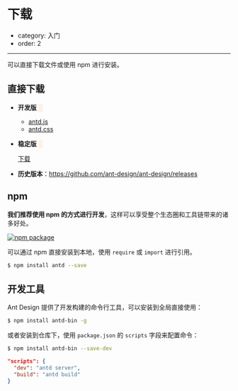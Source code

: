 # 下载

- category: 入门
- order: 2

---

可以直接下载文件或使用 npm 进行安装。

## 直接下载

- **开发版** <span class="versions" id="latest-version"></span>

  <ul id="latest-links">
    <li>
      <a href="http://ant.design/dist/antd.js">antd.js</a>
    </li>
    <li>
      <a href="http://ant.design/dist/antd.css">antd.css</a>
    </li>
  </ul>

- **稳定版** <span class="versions" id="stable-version"></span>

  <a id="stable-link" href="" target="_blank">下载</a>

- **历史版本**：https://github.com/ant-design/ant-design/releases

## npm

**我们推荐使用 npm 的方式进行开发**，这样可以享受整个生态圈和工具链带来的诸多好处。

[![npm package](https://img.shields.io/npm/v/antd.svg?style=flat-square)](https://www.npmjs.org/package/antd)

可以通过 npm 直接安装到本地，使用 `require` 或 `import` 进行引用。

```bash
$ npm install antd --save
```

## 开发工具

Ant Design 提供了开发构建的命令行工具，可以安装到全局直接使用：

```bash
$ npm install antd-bin -g
```

或者安装到仓库下，使用 `package.json` 的 `scripts` 字段来配置命令：

```bash
$ npm install antd-bin --save-dev
```

```json
"scripts": {
  "dev": "antd server",
  "build": "antd build"
}
```

<style>
.versions {
  font-weight: bold;
  color: #C05B4D;
  font-family: Consolas;
  margin-left: 0.3em;
  background: #FFF1E7;
  padding: 2px 5px;
  border-radius: 3px;
}
</style>

<script>
$('#latest-version').html(antdVersion.latest);
$('#latest-links a').each(function(i, item) {
  $(item).attr('href', $(item).attr('href').replace('dist/antd', 'dist/antd-' + antdVersion.latest));
});

if (antdVersion.stable) {
  $('#stable-version').html(antdVersion.stable);
  $('#stable-link').attr('href', 'https://github.com/ant-design/ant-design/releases/tag/' + antdVersion.stable);
} else {
  $('#stable-version').html('暂无');
  $('#stable-link').hide();
}
</script>
